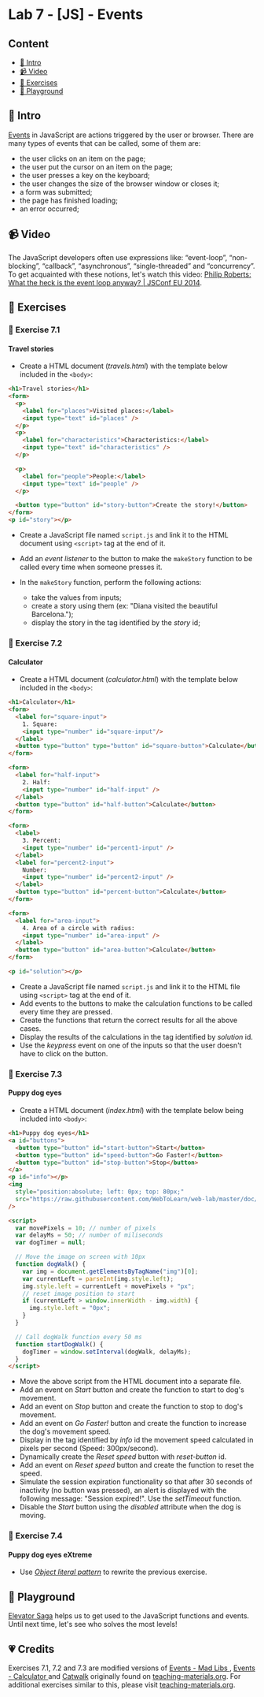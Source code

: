 # Lab 7 - [JS] - Events

## Content

- [🦉 Intro](#-Intro)
- [📹 Video](#-Video)
- [🎢 Exercises](#-Exercises)
- [🚀 Playground](#-Playground)

## 🦉 Intro

[Events](https://developer.mozilla.org/en-US/docs/Web/Events) in JavaScript are actions triggered by the user or browser.
There are many types of events that can be called, some of them are:

- the user clicks on an item on the page;
- the user put the cursor on an item on the page;
- the user presses a key on the keyboard;
- the user changes the size of the browser window or closes it;
- a form was submitted;
- the page has finished loading;
- an error occurred;

## 📹 Video

The JavaScript developers often use expressions like: “event-loop”, “non-blocking”, “callback”, “asynchronous”, “single-threaded” and “concurrency”. To get acquainted with these notions, let's watch this video: 
[Philip Roberts: What the heck is the event loop anyway? | JSConf EU 2014](https://www.youtube.com/watch?v=8aGhZQkoFbQ&t=420s).

## 🎢 Exercises

### 💪 Exercise 7.1

#### Travel stories

- Create a HTML document (_travels.html_) with the template below included in the `<body>`:

```html
<h1>Travel stories</h1>
<form>
  <p>
    <label for="places">Visited places:</label>
    <input type="text" id="places" />
  </p>
  <p>
    <label for="characteristics">Characteristics:</label>
    <input type="text" id="characteristics" />
  </p>

  <p>
    <label for="people">People:</label>
    <input type="text" id="people" />
  </p>

  <button type="button" id="story-button">Create the story!</button>
</form>
<p id="story"></p>
```

- Create a JavaScript file named `script.js` and link it to the HTML document using `<script>` tag at the end of it.
- Add an _event listener_ to the button to make the `makeStory` function to be called every time when someone presses it.
- In the `makeStory` function, perform the following actions:

  - take the values from inputs;
  - create a story using them (ex: "Diana visited the beautiful Barcelona.");
  - display the story in the tag identified by the _story_ id;

### 💪 Exercise 7.2

#### Calculator

- Create a HTML document (_calculator.html_) with the template below included in the `<body>`:

```html
<h1>Calculator</h1>
<form>
  <label for="square-input">
    1. Square:
    <input type="number" id="square-input"/>
  </label>
  <button type="button" type="button" id="square-button">Calculate</button>
</form>

<form>
  <label for="half-input">
    2. Half:
    <input type="number" id="half-input" />
  </label>
  <button type="button" id="half-button">Calculate</button>
</form>

<form>
  <label>
    3. Percent:
    <input type="number" id="percent1-input" />
  </label>
  <label for="percent2-input">
    Number:
    <input type="number" id="percent2-input" />
  </label>
  <button type="button" id="percent-button">Calculate</button>
</form>

<form>
  <label for="area-input">
    4. Area of a circle with radius:
    <input type="number" id="area-input" />
  </label>
  <button type="button" id="area-button">Calculate</button>
</form>

<p id="solution"></p>
```

- Create a JavaScript file named `script.js` and link it to the HTML file using `<script>` tag at the end of it.
- Add events to the buttons to make the calculation functions to be called every time they are pressed.
- Create the functions that return the correct results for all the above cases.
- Display the results of the calculations in the tag identified by _solution_ id.
- Use the _keypress_ event on one of the inputs so that the user doesn't have to click on the button.

### 💪 Exercise 7.3

#### Puppy dog eyes

- Create a HTML document (_index.html_) with the template below being included into `<body>`:

```html
<h1>Puppy dog eyes</h1>
<a id="buttons">
  <button type="button" id="start-button">Start</button>
  <button type="button" id="speed-button">Go Faster!</button>
  <button type="button" id="stop-button">Stop</button>
</a>
<p id="info"></p>
<img
  style="position:absolute; left: 0px; top: 80px;"
  src="https://raw.githubusercontent.com/WebToLearn/web-lab/master/doc/lab-7-en/dog.gif"
/>

<script>
  var movePixels = 10; // number of pixels
  var delayMs = 50; // number of miliseconds
  var dogTimer = null;

  // Move the image on screen with 10px
  function dogWalk() {
    var img = document.getElementsByTagName("img")[0];
    var currentLeft = parseInt(img.style.left);
    img.style.left = currentLeft + movePixels + "px";
    // reset image position to start
    if (currentLeft > window.innerWidth - img.width) {
      img.style.left = "0px";
    }
  }

  // Call dogWalk function every 50 ms
  function startDogWalk() {
    dogTimer = window.setInterval(dogWalk, delayMs);
  }
</script>
```

- Move the above script from the HTML document into a separate file.
- Add an event on _Start_ button and create the function to start to dog's movement.
- Add an event on _Stop_ button and create the function to stop to dog's movement.
- Add an event on _Go Faster!_ button and create the function to increase the dog's movement speed.
- Display in the tag identified by _info_ id the movement speed calculated in pixels per second (Speed: 300px/second).
- Dynamically create the _Reset speed_ button with _reset-button_ id.
- Add an event on _Reset speed_ button and create the function to reset the speed.
- Simulate the session expiration functionality so that after 30 seconds of inactivity (no button was pressed), an alert is displayed with the following message: "Session expired!". Use the _setTimeout_ function.
- Disable the _Start_ button using the _disabled_ attribute when the dog is moving.

### 🎁 Exercise 7.4

#### Puppy dog eyes eXtreme

- Use _[Object literal pattern](https://addyosmani.com/resources/essentialjsdesignpatterns/book/#modulepatternjavascript)_ to rewrite the previous exercise.

## 🚀 Playground

[Elevator Saga](https://play.elevatorsaga.com/) helps us to get used to the JavaScript functions and events. Until next time, let's see who solves the most levels!

## 💗 Credits

Exercises 7.1, 7.2 and 7.3 are modified versions of [Events - Mad Libs
](https://www.teaching-materials.org/jsweb/exercises/events), [Events - Calculator
](https://www.teaching-materials.org/jsweb/exercises/events) and [Catwalk](https://www.teaching-materials.org/jsweb/exercises/catwalk) originally found on [teaching-materials.org](teaching-materials.org). For additional exercises similar to this, please visit [teaching-materials.org](teaching-materials.org).